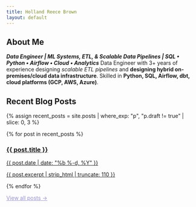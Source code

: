 ```yaml
---
title: Holland Reece Brown
layout: default
---
```


## About Me
__*Data Engineer | ML Systems, ETL, & Scalable Data Pipelines | SQL • Python • Airflow • Cloud • Analytics*__
Data Engineer with 3+ years of experience designing _scalable ETL pipelines_ and __designing hybrid on-premises/cloud data 
infrastructure__. Skilled in __Python, SQL, Airflow, dbt, cloud platforms (GCP, AWS, Azure)__.

## Recent Blog Posts

{% assign recent_posts = site.posts | where_exp: "p", "p.draft != true" | slice: 0, 3 %}

<div class="post-cards">
  {% for post in recent_posts %}
  <a class="post-card" href="{{ post.url | relative_url }}">
    <div class="thumb"
         style="background-image:url('{{ post.thumbnail | default: "/assets/images/default-thumb.jpg" | relative_url }}');">
    </div>
    <div class="meta">
      <h3>{{ post.title }}</h3>
      <p class="date">{{ post.date | date: "%b %-d, %Y" }}</p>
      <p class="excerpt">{{ post.excerpt | strip_html | truncate: 110 }}</p>
    </div>
  </a>
  {% endfor %}
</div>

<p class="more">
  <a class="btn"
        href="{{ "/blog" | relative_url }}"
        style="background-color:#FFFFFF; border-color:#958FCF; color:#958FCF;">
    View all posts →
  </a>
</p>
